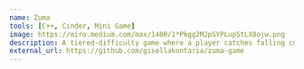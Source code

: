 ```yaml
---
name: Zuma
tools: [C++, Cinder, Mini Game]
image: https://miro.medium.com/max/1400/1*Pkgg2MJpSYPLupStLX8ojw.png
description: A tiered-difficulty game where a player catches falling color-coded particles using their keyboard to win.
external_url: https://github.com/gisellakontaria/zuma-game
---
```


<!-- # The Movies Project

The Movies Project is something like **Netflix**, the only difference is that **it's not real**! It doesn't exist! I just created it to demonstrate how the **showcase** page looks like and how you can write whatever you want with full markdown support.

![preview](https://www.sketchappsources.com/resources/source-image/we-were-soldiers-landing-page-dbruggisser.jpg)

## Search Movies

![search](https://www.sketchappsources.com/resources/source-image/microsoft-windows-10-virtual-keyboard-diogo-sousa.png)

<p class="text-center">
{% include elements/button.html link="https://github.com/YoussefRaafatNasry/portfolYOU" text="Learn More" %}
</p> -->